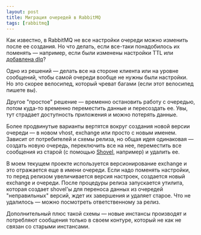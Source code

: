 ```yaml
---
layout: post
title: Миграция очередей в RabbitMQ
tags: [rabbitmq]
---
```

Как известно, в RabbitMQ не все настройки очереди можно изменить после ее создания. Но что делать, если все-таки понадобилось их поменять — например, если были изменены настройки TTL или [добавлена dlq](/2022/06/07/rabbitmq-dlq.html)?

Одно из решений — делать все на стороне клиента или на уровне сообщений, чтобы самой очереди вообще не нужны были настройки. Но это скорее велосипед, который чреват багами (если этот велосипед пишете вы). 

Другое "простое" решение — временно остановить работу с очередью, потом куда-то временно переместить данные и пересоздать ее. Увы, тут страдает доступность приложения и можно потерять данные. 

Более продвинутые варианты вертятся вокруг создания новой версии очереди — в новом vhost, exchange или просто с новым именем. Зависит от потребителей и схемы релиза, но общая идея одинаковая — создать новую очередь, переключить все на нее, переместить все сообщения из старой (с помощью [Shovel](https://www.rabbitmq.com/shovel-dynamic.html), например) и удалить ее. 

В моем текущем проекте используется версионирование exchange и это отражается еще в имени очереди. Если надо поменять настройки, то перед релизом увеличивается версия настроек, создается новый exchange и очереди. После процедуры релиза запускается утилита, которая создает shovel'ы для переноса данных из очередей "неправильных" версий, ждет их завершения и удаляет старое. Что не удалилось — можно посмотреть ответственному за релиз.

Дополнительный плюс такой схемы — новые инстансы производят и потребляют сообщения только в своем контуре, который не как не связан со старыми инстансами. 

